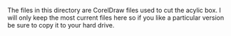 The files in this directory are CorelDraw files used to cut the acylic box.
I will only keep the most current files here so if you like a particular version be sure to copy it to your hard drive.
